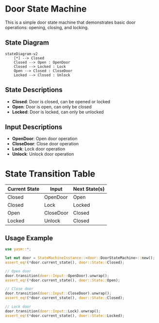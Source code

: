 # Door State Machine

This is a simple door state machine that demonstrates basic door operations: opening, closing, and locking.

## State Diagram

```mermaid
stateDiagram-v2
    [*] --> Closed
    Closed --> Open : OpenDoor
    Closed --> Locked : Lock
    Open --> Closed : CloseDoor
    Locked --> Closed : Unlock
```

## State Descriptions

- **Closed**: Door is closed, can be opened or locked
- **Open**: Door is open, can only be closed
- **Locked**: Door is locked, can only be unlocked

## Input Descriptions

- **OpenDoor**: Open door operation
- **CloseDoor**: Close door operation
- **Lock**: Lock door operation
- **Unlock**: Unlock door operation

# State Transition Table

| Current State | Input | Next State(s) |
|---------------|-------|---------------|
| Closed | OpenDoor | Open |
| Closed | Lock | Locked |
| Open | CloseDoor | Closed |
| Locked | Unlock | Closed |

## Usage Example

```rust
use yasm::*;

let mut door = StateMachineInstance::<door::DoorStateMachine>::new();
assert_eq!(*door.current_state(), door::State::Closed);

// Open door
door.transition(door::Input::OpenDoor).unwrap();
assert_eq!(*door.current_state(), door::State::Open);

// Close door
door.transition(door::Input::CloseDoor).unwrap();
assert_eq!(*door.current_state(), door::State::Closed);

// Lock door
door.transition(door::Input::Lock).unwrap();
assert_eq!(*door.current_state(), door::State::Locked);
```
